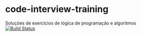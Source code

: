 # code-interview-training
Soluções de exercícios de lógica de programação e algoritmos 
[![Build Status](https://app.travis-ci.com/olv-leo/code-interview-training.svg?branch=main)](https://app.travis-ci.com/olv-leo/code-interview-training)

